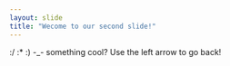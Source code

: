 ```yaml
---
layout: slide
title: "Wecome to our second slide!"
---
```

:/ :* :) -_- something cool?
Use the left arrow to go back!

